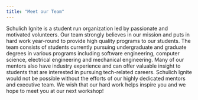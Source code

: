 ```yaml
---
title: "Meet our Team"
---
```


Schulich Ignite is a student run organization led by passionate and motivated volunteers. Our team strongly believes in our mission and puts in hard work year-round to provide high quality programs to our students. The team consists of students currently pursuing undergraduate and graduate degrees in various programs including software engineering, computer science, electrical engineering and mechanical engineering. Many of our mentors also have industry experience and can offer valuable insight to students that are interested in pursuing tech-related careers. Schulich Ignite would not be possible without the efforts of our highly dedicated mentors and executive team. We wish that our hard work helps inspire you and we hope to meet you at our next workshop!